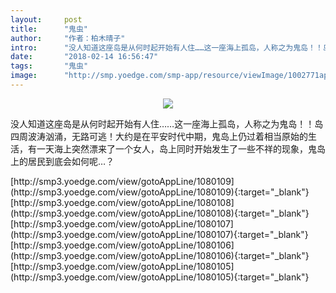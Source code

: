 ```yaml
---
layout:     post
title:      "鬼虫"
author:     "作者：柏木晴子"
intro:      "没人知道这座岛是从何时起开始有人住……这一座海上孤岛，人称之为鬼岛！！岛四周波涛汹涌，无路可逃！大约是在平安时代中期，鬼岛上仍过着相当原始的生活，有一天海上突然漂来了一个女人，岛上同时开始发生了一些不祥的现象，鬼岛上的居民到底会如何呢…？"
date:       "2018-02-14 16:56:47"
tags:       "鬼虫"
image:      "http://smp.yoedge.com/smp-app/resource/viewImage/1002771appline.png"
---
```

<div style="text-align: center">
<p><img src="http://smp.yoedge.com/smp-app/resource/viewImage/1002771appline.png"/></p>
</div>
<p class="post-meta">
<span>没人知道这座岛是从何时起开始有人住……这一座海上孤岛，人称之为鬼岛！！岛四周波涛汹涌，无路可逃！大约是在平安时代中期，鬼岛上仍过着相当原始的生活，有一天海上突然漂来了一个女人，岛上同时开始发生了一些不祥的现象，鬼岛上的居民到底会如何呢…？</span>
</p>
[http://smp3.yoedge.com/view/gotoAppLine/1080109](http://smp3.yoedge.com/view/gotoAppLine/1080109){:target="_blank"}
[http://smp3.yoedge.com/view/gotoAppLine/1080108](http://smp3.yoedge.com/view/gotoAppLine/1080108){:target="_blank"}
[http://smp3.yoedge.com/view/gotoAppLine/1080107](http://smp3.yoedge.com/view/gotoAppLine/1080107){:target="_blank"}
[http://smp3.yoedge.com/view/gotoAppLine/1080106](http://smp3.yoedge.com/view/gotoAppLine/1080106){:target="_blank"}
[http://smp3.yoedge.com/view/gotoAppLine/1080105](http://smp3.yoedge.com/view/gotoAppLine/1080105){:target="_blank"}



